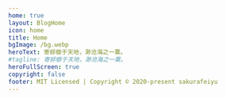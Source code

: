 ```yaml
---
home: true
layout: BlogHome
icon: home
title: Home
bgImage: /bg.webp
heroText: 寄蜉蝣于天地，渺沧海之一粟。
#tagline: 寄蜉蝣于天地，渺沧海之一粟。
heroFullScreen: true
copyright: false
footer: MIT Licensed | Copyright © 2020-present sakurafeiyu
---
```

